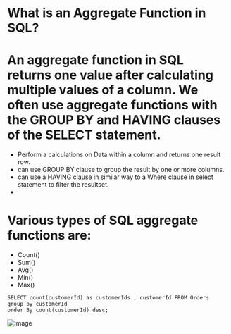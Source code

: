 # What is an Aggregate Function in SQL?
# An aggregate function in SQL returns one value after calculating multiple values of a column. We often use aggregate functions with the GROUP BY and HAVING clauses of the SELECT statement.
* Perform a calculations on Data within a column and returns one result row.
* can use GROUP BY clause to group the result by one or more columns.
* can use a HAVING clause in similar way to a Where clause in select statement to filter the resultset.
* 
# Various types of SQL aggregate functions are:

* Count()
* Sum()
* Avg()
* Min()
* Max()
```
SELECT count(customerId) as customerIds , customerId FROM Orders 
group by customerId  
order By count(customerId) desc;
```
![image](https://user-images.githubusercontent.com/44174633/176415867-0dd86802-e102-42df-a10c-31cf80ce1b00.png)
